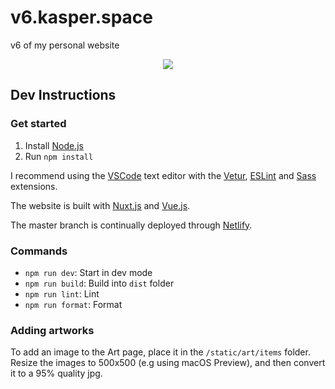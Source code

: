 # v6.kasper.space

v6 of my personal website

<p align="center">
    <img src="https://raw.githubusercontent.com/probablykasper/v6.kasper.space/master/Screenshot.png">
</p>

## Dev Instructions

### Get started

1. Install [Node.js](https://nodejs.org/)
2. Run `npm install`

I recommend using the [VSCode](https://code.visualstudio.com) text editor with the [Vetur](https://marketplace.visualstudio.com/items?itemName=octref.vetur), [ESLint](https://marketplace.visualstudio.com/items?itemName=dbaeumer.vscode-eslint) and [Sass](https://marketplace.visualstudio.com/items?itemName=Syler.sass-indented) extensions.

The website is built with [Nuxt.js](https://nuxtjs.org) and [Vue.js](https://vuejs.org/).

The master branch is continually deployed through [Netlify](https://netlify.com).

### Commands

- `npm run dev`: Start in dev mode
- `npm run build`: Build into `dist` folder
- `npm run lint`: Lint
- `npm run format`: Format

### Adding artworks

To add an image to the Art page, place it in the `/static/art/items` folder. Resize the images to 500x500 (e.g using macOS Preview), and then convert it to a 95% quality jpg.
